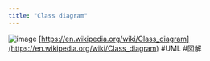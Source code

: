 ```yaml
---
title: "Class diagram"
---
```


![image](https://gyazo.com/f094c1273faa1aa97a7a4da296653fd9/thumb/1000)
[https://en.wikipedia.org/wiki/Class_diagram](https://en.wikipedia.org/wiki/Class_diagram)
#UML #図解
